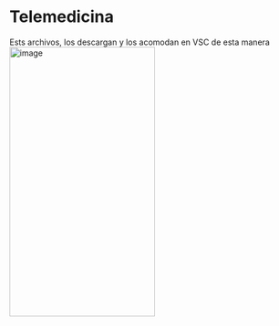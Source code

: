 # Telemedicina

Ests archivos, los descargan y los acomodan en VSC de esta manera <img width="255" height="472" alt="image" src="https://github.com/user-attachments/assets/a8030fb2-3df2-464b-9582-c5923305eec8" />
